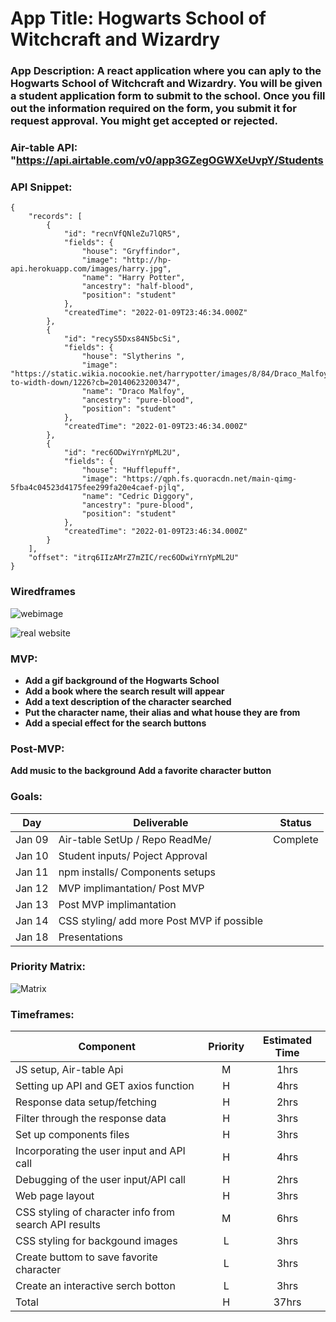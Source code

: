 # App Title: Hogwarts School of Witchcraft and Wizardry


### App Description: A react application where you can aply to the Hogwarts School of Witchcraft and Wizardry. You will be given a student application form to submit to the school. Once you fill out the information required on the form, you submit it for request approval. You might get accepted or rejected. 

### Air-table API: "https://api.airtable.com/v0/app3GZegOGWXeUvpY/Students

### API Snippet:

```
{
    "records": [
        {
            "id": "recnVfQNleZu7lQR5",
            "fields": {
                "house": "Gryffindor",
                "image": "http://hp-api.herokuapp.com/images/harry.jpg",
                "name": "Harry Potter",
                "ancestry": "half-blood",
                "position": "student"
            },
            "createdTime": "2022-01-09T23:46:34.000Z"
        },
        {
            "id": "recyS5Dxs84N5bcSi",
            "fields": {
                "house": "Slytherins ",
                "image": "https://static.wikia.nocookie.net/harrypotter/images/8/84/Draco_Malfoy_%28HBP_promo%29.jpg/revision/latest/scale-to-width-down/1226?cb=20140623200347",
                "name": "Draco Malfoy",
                "ancestry": "pure-blood",
                "position": "student"
            },
            "createdTime": "2022-01-09T23:46:34.000Z"
        },
        {
            "id": "rec6ODwiYrnYpML2U",
            "fields": {
                "house": "Hufflepuff",
                "image": "https://qph.fs.quoracdn.net/main-qimg-5fba4c04523d4175fee299fa20e4caef-pjlq",
                "name": "Cedric Diggory",
                "ancestry": "pure-blood",
                "position": "student"
            },
            "createdTime": "2022-01-09T23:46:34.000Z"
        }
    ],
    "offset": "itrq6IIzAMrZ7mZIC/rec6ODwiYrnYpML2U"
}
```

### Wiredframes

![webimage](https://whimsical.com/project-2-SryXi2584x7vsQhzMJ31aL)

![real website]()

### MVP:

- **Add a gif background of the Hogwarts School**
- **Add a book where the search result will appear**
- **Add a text description of the character searched**
- **Put the character name, their alias and what house they are from**
- **Add a special effect for the search buttons**

### Post-MVP:

**Add music to the background**
**Add a favorite character button**

### Goals:

| Day    | Deliverable                                       | Status   |
| ------ | ------------------------------------------------- | -------- |
| Jan 09 | Air-table SetUp /  Repo ReadMe/                   | Complete |
| Jan 10 | Student inputs/ Poject Approval                   | 
| Jan 11 | npm installs/ Components setups                   |
| Jan 12 | MVP implimantation/ Post MVP                      | 
| Jan 13 | Post MVP implimantation                           |
| Jan 14 | CSS styling/ add more Post MVP if possible        | 
| Jan 18 | Presentations                                     | 

### Priority Matrix:

![Matrix]()

### Timeframes:

| Component                                             | Priority | Estimated Time | 
| ----------------------------------------------------- | :------: | :------------: | 
| JS setup, Air-table Api                               |    M     |      1hrs      |     
| Setting up API and GET axios function                 |    H     |      4hrs      |              
| Response data setup/fetching                          |    H     |      2hrs      |            
| Filter through the response data                      |    H     |      3hrs      |           
| Set up components files                               |    H     |      3hrs      |           
| Incorporating the user input and API call             |    H     |      4hrs      |           
| Debugging of the user input/API call                  |    H     |      2hrs      |           
| Web page layout                                       |    H     |      3hrs      |           
| CSS styling of character info from search API results |    M     |      6hrs      |           
| CSS styling for backgound images                      |    L     |      3hrs      |           
| Create buttom to save favorite character              |    L     |      3hrs      |           
| Create an interactive serch botton                    |    L     |      3hrs      |           
| Total                                                 |    H     |     37hrs      |           
